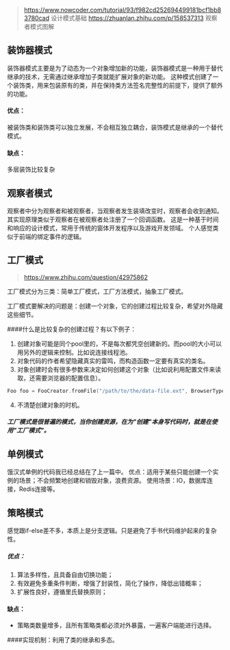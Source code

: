 > https://www.nowcoder.com/tutorial/93/f982cd252694499181bcf1bb83780cad 设计模式基础
> https://zhuanlan.zhihu.com/p/158537313 观察者模式图解

## 装饰器模式

装饰器模式主要是为了动态为一个对象增加新的功能，装饰器模式是一种用于替代继承的技术，无需通过继承增加子类就能扩展对象的新功能。
这种模式创建了一个装饰类，用来包装原有的类，并在保持类方法签名完整性的前提下，提供了额外的功能。
#### 优点：
被装饰类和装饰类可以独立发展，不会相互独立耦合，装饰模式是继承的一个替代模式。

#### 缺点：
多层装饰比较复杂



## 观察者模式

观察者中分为观察者和被观察者，当观察者发生装填改变时，观察者会收到通知。其实现原理类似于观察者在被观察者处注册了一个回调函数。
这是一种基于时间和响应的设计模式，常用于传统的窗体开发程序以及游戏开发领域。
个人感觉类似于前端的绑定事件的逻辑。


## 工厂模式
> https://www.zhihu.com/question/42975862

工厂模式分为三类：简单工厂模式，工厂方法模式，抽象工厂模式。

工厂模式要解决的问题是：创建一个对象，它的创建过程比较复杂，希望对外隐藏这些细节。

####什么是比较复杂的创建过程？有以下例子：
1. 创建对象可能是同个pool里的，不是每次都凭空创建新的。而pool的大小可以用另外的逻辑来控制。比如说连接线程池。
2. 对象代码的作者希望隐藏真实的雷鸣，而构造函数一定要有真实的类名。
3. 对象创建时会有很多参数来决定如何创建这个对象（比如说利用配置文件来读取，还需要浏览器的配置信息）。
```c++
Foo foo = FooCreator.fromFile("/path/to/the/data-file.ext", BrowserType.CHROME);
```
4. 不清楚创建对象的时机。

##### 工厂模式是很普遍的模式，当你创建资源，在为"创建"本身写代码时，就是在使用"工厂模式"。



## 单例模式

饿汉式单例的代码我已经总结在了上一篇中。
优点：适用于某些只能创建一个实例的场景；不会频繁地创建和销毁对象，浪费资源。
使用场景：IO，数据库连接，Redis连接等。


## 策略模式
感觉跟if-else差不多，本质上是分支逻辑。只是避免了手书代码维护起来的复杂性。

##### 优点：
1. 算法多样性，且具备自由切换功能；
2. 有效避免多重条件判断，增强了封装性，简化了操作，降低出错概率；
3. 扩展性良好，遵循里氏替换原则；

#### 缺点：
- 策略类数量增多，且所有策略类都必须对外暴露，一遍客户端能进行选择。

####实现机制：利用了类的继承和多态。

